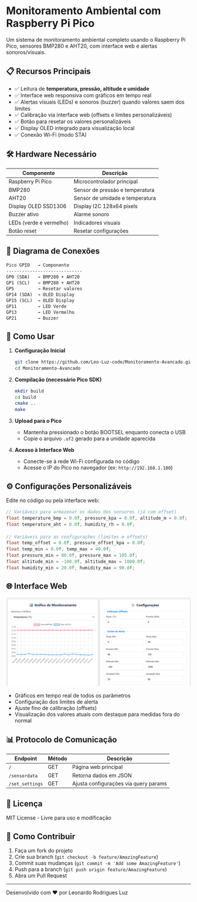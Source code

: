 # Monitoramento Ambiental com Raspberry Pi Pico

Um sistema de monitoramento ambiental completo usando o Raspberry Pi Pico, sensores BMP280 e AHT20, com interface web e alertas sonoros/visuais.

## 📋 Recursos Principais

- ✅ Leitura de **temperatura, pressão, altitude e umidade**
- ✅ Interface web responsiva com gráficos em tempo real
- ✅ Alertas visuais (LEDs) e sonoros (buzzer) quando valores saem dos limites
- ✅ Calibração via interface web (offsets e limites personalizáveis)
- ✅ Botão para resetar os valores personalizáveis
- ✅ Display OLED integrado para visualização local
- ✅ Conexão Wi-Fi (modo STA)

## 🛠 Hardware Necessário

| Componente              | Descrição                       |
| ----------------------- | ------------------------------- |
| Raspberry Pi Pico       | Microcontrolador principal      |
| BMP280                  | Sensor de pressão e temperatura |
| AHT20                   | Sensor de umidade e temperatura |
| Display OLED SSD1306    | Display I2C 128x64 pixels       |
| Buzzer ativo            | Alarme sonoro                   |
| LEDs (verde e vermelho) | Indicadores visuais             |
| Botão reset             | Resetar configurações           |


## 🔌 Diagrama de Conexões

```plain
Pico GPIO   → Componente
-----------------------------
GP0 (SDA)   → BMP280 + AHT20
GP1 (SCL)   → BMP280 + AHT20
GP5         → Resetar valores
GP14 (SDA)  → OLED Display
GP15 (SCL)  → OLED Display
GP11        → LED Verde
GP13        → LED Vermelho
GP21        → Buzzer
```

## 🚀 Como Usar

1. **Configuração Inicial**

   ```bash
   git clone https://github.com/Leo-Luz-code/Monitoramento-Avancado.git
   cd Monitoramento-Avancado
   ```

2. **Compilação (necessário Pico SDK)**

   ```bash
   mkdir build
   cd build
   cmake ..
   make
   ```

3. **Upload para o Pico**

   - Mantenha pressionado o botão BOOTSEL enquanto conecta o USB
   - Copie o arquivo `.uf2` gerado para a unidade aparecida

4. **Acesso à Interface Web**
   - Conecte-se à rede Wi-Fi configurada no código
   - Acesse o IP do Pico no navegador (ex: `http://192.168.1.100`)

## ⚙ Configurações Personalizáveis

Edite no código ou pela interface web:

```c
// Variáveis para armazenar os dados dos sensores (já com offset)
float temperature_bmp = 0.0f, pressure_kpa = 0.0f, altitude_m = 0.0f;
float temperature_aht = 0.0f, humidity_rh = 0.0f;

// Variáveis para as configurações (limites e offsets)
float temp_offset = 0.0f, pressure_offset_kpa = 0.0f;
float temp_min = 0.0f, temp_max = 40.0f;
float pressure_min = 80.0f, pressure_max = 105.0f;
float altitude_min = -100.0f, altitude_max = 1000.0f;
float humidity_min = 20.0f, humidity_max = 90.0f;
```

## 🌐 Interface Web

![Web Interface](./interface.png) <!-- Adicione screenshot real -->

- Gráficos em tempo real de todos os parâmetros
- Configuração dos limites de alerta
- Ajuste fino de calibração (offsets)
- Visualização dos valores atuais com destaque para medidas fora do normal

## 📊 Protocolo de Comunicação

| Endpoint        | Método | Descrição                             |
| --------------- | ------ | ------------------------------------- |
| `/`             | GET    | Página web principal                  |
| `/sensordata`   | GET    | Retorna dados em JSON                 |
| `/set_settings` | GET    | Ajusta configurações via query params |

## 📝 Licença

MIT License - Livre para uso e modificação

## 🤝 Como Contribuir

1. Faça um fork do projeto
2. Crie sua branch (`git checkout -b feature/AmazingFeature`)
3. Commit suas mudanças (`git commit -m 'Add some AmazingFeature'`)
4. Push para a branch (`git push origin feature/AmazingFeature`)
5. Abra um Pull Request

---

Desenvolvido com ❤️ por Leonardo Rodrigues Luz
